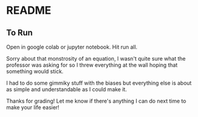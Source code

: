 # README

## To Run

Open in google colab or jupyter notebook. Hit run all.

Sorry about that monstrosity of an equation, I wasn't quite sure what the professor was asking for so I threw everything at the wall hoping that something would stick.

I had to do some gimmiky stuff with the biases but everything else is about as simple and understandable as I could make it.

Thanks for grading! Let me know if there's anything I can do next time to make your life easier!
